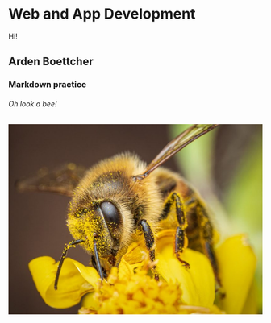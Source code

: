 # **Web and App Development**

Hi!

## Arden Boettcher

### Markdown practice

###### Oh look a bee!

![bee](Bee.jpg)
